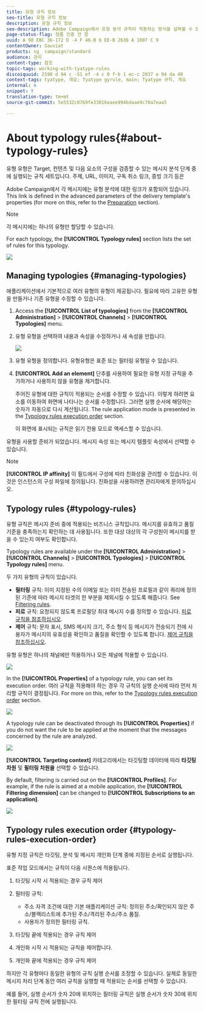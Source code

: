 ```yaml
---
title: 유형 규칙 정보
seo-title: 유형 규칙 정보
description: 유형 규칙 정보
seo-description: Adobe Campaign에서 유형 분석 규칙이 작동하는 방식을 살펴볼 수 있습니다.
page-status-flag: 정품 인증 안 함
uuid: A 98 EBC 36-172 D -4 F 46-B 6 EE-B 2636 A 1007 C 9
contentOwner: Sauviat
products: sg_ campaign/standard
audience: 관리
content-type: 참조
topic-tags: working-with-tyatype-rules
discoiquuid: 2590 d 94 c -51 ef -4 c 0 f-b 1 ec-c 2837 e 94 da 40
context-tags: tyatype, 개요; Tyatype gyrule, main; Tyatype 규칙, 개요
internal: n
snippet: Y
translation-type: tm+mt
source-git-commit: 5e5532c0769fe33016eaee994bdaae9c70a7eaa5

---
```



# About typology rules{#about-typology-rules}

유형 유형은 Target, 컨텐츠 및 다음 요소의 구성을 검증할 수 있는 메시지 분석 단계 중에 실행되는 규칙 세트입니다. 주제, URL, 이미지, 구독 취소 링크, 증빙 크기 등은

Adobe Campaign에서 각 메시지에는 유형 분석에 대한 링크가 포함되어 있습니다. This link is defined in the advanced parameters of the delivery template's properties (for more on this, refer to the [Preparation](../../administration/using/configuring-email-channel.md#preparation) section).

>[!NOTE]
>
>각 메시지에는 하나의 유형만 할당할 수 있습니다.

For each typology, the **[!UICONTROL Typology rules]** section lists the set of rules for this typology.

![](assets/typology_typo-rule-list.png)

## Managing typologies {#managing-typologies}

애플리케이션에서 기본적으로 여러 유형의 유형이 제공됩니다. 필요에 따라 고유한 유형을 만들거나 기존 유형을 수정할 수 있습니다.

1. Access the **[!UICONTROL List of typologies]** from the **[!UICONTROL Administration]** &gt; **[!UICONTROL Channels]** &gt; **[!UICONTROL Typologies]** menu.
1. 유형 유형을 선택하여 내용과 속성을 수정하거나 새 속성을 만듭니다.

   ![](assets/typology_list.png)

1. 유형 유형을 정의합니다. 유형유형은 표준 또는 필터링 유형일 수 있습니다.
1. **[!UICONTROL Add an element]** 단추를 사용하여 필요한 유형 지정 규칙을 추가하거나 사용하지 않을 유형을 제거합니다.

   주어진 유형에 대한 규칙이 적용되는 순서를 수정할 수 있습니다. 이렇게 하려면 요소를 이동하여 화면에 나타나는 순서를 수정합니다. 그러면 실행 순서에 해당하는 숫자가 자동으로 다시 계산됩니다. The rule application mode is presented in the [Typology rules execution order](../../administration/using/about-typology-rules.md#typology-rules-execution-order) section.

   이 화면에 표시되는 규칙은 읽기 전용 모드로 액세스할 수 있습니다.

유형을 사용할 준비가 되었습니다. 메시지 속성 또는 메시지 템플릿 속성에서 선택할 수 있습니다.

>[!NOTE]
>
>**[!UICONTROL IP affinity]** 이 필드에서 구성에 따라 친화성을 관리할 수 있습니다. 이것은 인스턴스의 구성 파일에 정의됩니다. 친화성을 사용하려면 관리자에게 문의하십시오.

## Typology rules {#typology-rules}

유형 규칙은 메시지 준비 중에 적용되는 비즈니스 규칙입니다. 메시지를 유효하고 품질 기준을 충족하는지 확인하는 데 사용됩니다. 또한 대상 대상의 각 구성원이 메시지를 받을 수 있는지 여부도 확인합니다.

Typology rules are available under the **[!UICONTROL Administration]** &gt; **[!UICONTROL Channels]** &gt; **[!UICONTROL Typologies]** &gt; **[!UICONTROL Typology rules]** menu.

두 가지 유형의 규칙이 있습니다.

* **필터링** 규칙: 이미 지정된 수의 이메일 또는 이미 전송된 프로필과 같이 쿼리에 정의된 기준에 따라 메시지 타겟의 한 부분을 제외시킬 수 있도록 해줍니다. See [Filtering rules](../../administration/using/filtering-rules.md).
* **피로** 규칙: 요청되지 않도록 프로필당 최대 메시지 수를 정의할 수 있습니다. [피로 규칙을 참조하십시오](../../administration/using/fatigue-rules.md).
* **제어** 규칙: 문자 표시, SMS 메시지 크기, 주소 형식 등 메시지가 전송되기 전에 사용자가 메시지의 유효성을 확인하고 품질을 확인할 수 있도록 합니다. [제어 규칙을 참조하십시오](../../administration/using/control-rules.md).

유형 유형은 하나의 채널에만 적용하거나 모든 채널에 적용할 수 있습니다.

![](assets/typology_channel.png)

In the **[!UICONTROL Properties]** of a typology rule, you can set its execution order. 여러 규칙을 적용해야 하는 경우 각 규칙의 실행 순서에 따라 먼저 처리할 규칙이 결정됩니다. For more on this, refer to the [Typology rules execution order](../../administration/using/about-typology-rules.md#typology-rules-execution-order) section.

![](assets/typology_rule-active.png)

A typology rule can be deactivated through its **[!UICONTROL Properties]** if you do not want the rule to be applied at the moment that the messages concerned by the rule are analyzed.

![](assets/typology_rule-order.png)

**[!UICONTROL Targeting context]** 카테고리에서는 타깃팅할 데이터에 따라 **타깃팅 차원** 및 **필터링 차원을** 선택할 수 있습니다.

By default, filtering is carried out on the **[!UICONTROL Profiles]**. For example, if the rule is aimed at a mobile application, the **[!UICONTROL Filtering dimension]** can be changed to **[!UICONTROL Subscriptions to an application]**.

![](assets/typology_rule-order_2.png)

## Typology rules execution order {#typology-rules-execution-order}

유형 지정 규칙은 타깃팅, 분석 및 메시지 개인화 단계 중에 지정된 순서로 실행됩니다.

표준 작업 모드에서는 규칙이 다음 시퀀스에 적용됩니다.

1. 타깃팅 시작 시 적용되는 경우 규칙 제어
1. 필터링 규칙:

   * 주소 자격 조건에 대한 기본 애플리케이션 규칙: 정의된 주소/확인되지 않은 주소/블랙리스트에 추가된 주소/격리된 주소/주소 품질.
   * 사용자가 정의한 필터링 규칙.

1. 타깃팅 끝에 적용되는 경우 규칙 제어
1. 개인화 시작 시 적용되는 규칙을 제어합니다.
1. 개인화 끝에 적용되는 경우 규칙 제어

하지만 각 유형마다 동일한 유형의 규칙 실행 순서를 조정할 수 있습니다. 실제로 동일한 메시지 처리 단계 동안 여러 규칙을 실행할 때 적용되는 순서를 선택할 수 있습니다.

예를 들어, 실행 순서가 숫자 20에 위치하는 필터링 규칙은 실행 순서가 숫자 30에 위치한 필터링 규칙 전에 실행됩니다.

